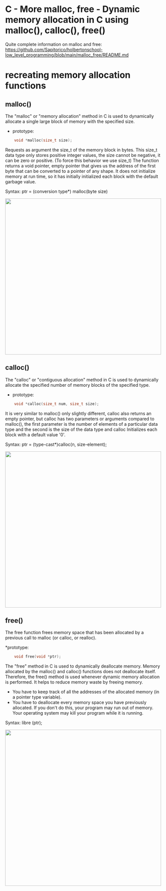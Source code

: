 # C - More malloc, free - Dynamic memory allocation in C using malloc(), calloc(), free()
Quite complete information on malloc and free: https://github.com/Sapitorico/holbertonschool-low_level_programming/blob/main/malloc_free/README.md
# recreating memory allocation functions

## malloc()
The "malloc" or "memory allocation" method in C is used to dynamically allocate a single large block of memory with the specified size. 

* prototype:
```c
	void *malloc(size_t size);
```

Requests as argument the size_t of the memory block in bytes.
This size_t data type only stores positive integer values, the size cannot be negative, it can be zero or positive. (To force this behavior we use size_t) The function returns a void pointer, empty pointer that gives us the address of the first byte that can be converted to a pointer of any shape.
It does not initialize memory at run time, so it has initially initialized each block with the default garbage value. 

Syntax: 
	ptr = (conversion type*) malloc(byte size)

<img src="https://media.geeksforgeeks.org/wp-content/cdn-uploads/Malloc-function-in-c.png" width="500"/>

## calloc()
The "calloc" or "contiguous allocation" method in C is used to dynamically allocate the specified number of memory blocks of the specified type.
* prototype:
```c
	void *calloc(size_t num, size_t size);
```
It is very similar to malloc() only slightly different, calloc also returns an empty pointer, but calloc has two parameters or arguments compared to malloc(), the first parameter is the number of elements of a particular data type and the second is the size of the data type and calloc Initializes each block with a default value '0'.

Syntax:
	ptr = (type-cast*)calloc(n, size-element);

<img src="https://media.geeksforgeeks.org/wp-content/cdn-uploads/calloc-function-in-c.png" width="500"/>

## free()
The free function frees memory space that has been allocated by a previous call to malloc (or calloc, or realloc).

*prototype:
```c
	void free(void *ptr);
```

The "free" method in C is used to dynamically deallocate memory. Memory allocated by the malloc() and calloc() functions does not deallocate itself. Therefore, the free() method is used whenever dynamic memory allocation is performed. It helps to reduce memory waste by freeing memory.

* You have to keep track of all the addresses of the allocated memory (in a pointer type variable).
* You have to deallocate every memory space you have previously allocated. If you don't do this, your program may run out of memory. Your operating system may kill your program while it is running.

Syntax:
	libre (ptr);

<img src="https://media.geeksforgeeks.org/wp-content/cdn-uploads/Free-function-in-c.png" width="500"/>

